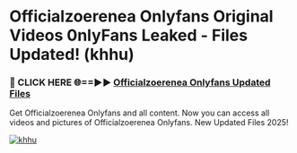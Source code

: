 # Officialzoerenea Onlyfans Original Videos 0nlyFans Leaked - Files Updated! (khhu)

<h3>🔴 CLICK HERE 🌐==►► <a href="https://tinyurl.com/ehrbuxhb" rel="nofollow">Officialzoerenea Onlyfans Updated Files</a></h3>

Get Officialzoerenea Onlyfans and all content. Now you can access all videos and pictures of Officialzoerenea Onlyfans. New Updated Files 2025!

[![khhu](https://i.imgur.com/lVYEuWS.gif)](https://tinyurl.com/ehrbuxhb)
